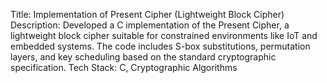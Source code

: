Title: Implementation of Present Cipher (Lightweight Block Cipher)
Description:
Developed a C implementation of the Present Cipher, a lightweight block cipher suitable for constrained environments like IoT and embedded systems. The code includes S-box substitutions, permutation layers, and key scheduling based on the standard cryptographic specification.
Tech Stack: C, Cryptographic Algorithms
